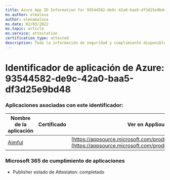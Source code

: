 ```yaml
---
title: Azure App ID Information for 93544582-de9c-42a0-baa5-df3d25e9bd48
ms.author: elmalova
author: elenamalova
ms.date: 02/03/2022
ms.topic: article
ms.service: attestation
certification_type: attested
description: Toda la información de seguridad y cumplimiento disponible para 93544582-de9c-42a0-baa5-df3d25e9bd48.
---
```

# <a name="azure-app-id-93544582-de9c-42a0-baa5-df3d25e9bd48"></a>Identificador de aplicación de Azure: 93544582-de9c-42a0-baa5-df3d25e9bd48


### <a name="apps-associated-with-this-id"></a>Aplicaciones asociadas con este identificador:
| **Nombre de la aplicación** | **Certificado** | **Ver en AppSource** |
|--------------|---------------|-----------------------|
| [Aimful](https://docs.microsoft.com/microsoft-365-app-certification/forward/WA200003698) |  | [https://appsource.microsoft.com/product/office/WA200003698](https://appsource.microsoft.com/product/office/WA200003698) |

### <a name="microsoft-365-app-compliance-status"></a>Microsoft 365 de cumplimiento de aplicaciones
- Publisher estado de Attestaton: completado
